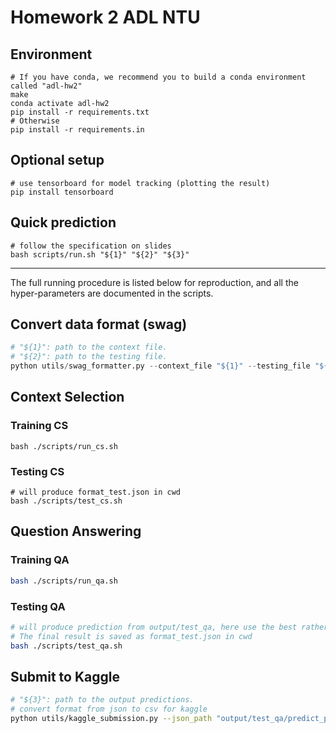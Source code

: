 # Homework 2 ADL NTU

## Environment
```shell
# If you have conda, we recommend you to build a conda environment called "adl-hw2"
make
conda activate adl-hw2
pip install -r requirements.txt
# Otherwise
pip install -r requirements.in
```

## Optional setup
```shell
# use tensorboard for model tracking (plotting the result)
pip install tensorboard
```

## Quick prediction
```shell
# follow the specification on slides
bash scripts/run.sh "${1}" "${2}" "${3}"
```

---

The full running procedure is listed below for reproduction, and all the hyper-parameters are documented in the scripts.

## Convert data format (swag)
```python
# "${1}": path to the context file.
# "${2}": path to the testing file.
python utils/swag_formatter.py --context_file "${1}" --testing_file "${2}"
```

## Context Selection
### Training CS
```shell
bash ./scripts/run_cs.sh
```

### Testing CS
```shell
# will produce format_test.json in cwd
bash ./scripts/test_cs.sh
```

## Question Answering
### Training QA
```bash
bash ./scripts/run_qa.sh
```

### Testing QA
```bash
# will produce prediction from output/test_qa, here use the best rather than nbest.
# The final result is saved as format_test.json in cwd
bash ./scripts/test_qa.sh
```

## Submit to Kaggle
```bash
# "${3}": path to the output predictions.
# convert format from json to csv for kaggle
python utils/kaggle_submission.py --json_path "output/test_qa/predict_predictions.json" --pred_path "${3}"
```
